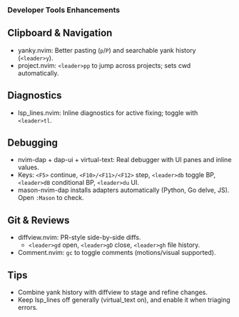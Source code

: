 ### Developer Tools Enhancements

## Clipboard & Navigation
- yanky.nvim: Better pasting (`p`/`P`) and searchable yank history (`<leader>y`).
- project.nvim: `<leader>pp` to jump across projects; sets cwd automatically.

## Diagnostics
- lsp_lines.nvim: Inline diagnostics for active fixing; toggle with `<leader>tl`.

## Debugging
- nvim-dap + dap-ui + virtual-text: Real debugger with UI panes and inline values.
- Keys: `<F5>` continue, `<F10>/<F11>/<F12>` step, `<leader>db` toggle BP, `<leader>dB` conditional BP, `<leader>du` UI.
- mason-nvim-dap installs adapters automatically (Python, Go delve, JS). Open `:Mason` to check.

## Git & Reviews
- diffview.nvim: PR-style side-by-side diffs.
  - `<leader>gd` open, `<leader>gD` close, `<leader>gh` file history.
- Comment.nvim: `gc` to toggle comments (motions/visual supported).

## Tips
- Combine yank history with diffview to stage and refine changes.
- Keep lsp_lines off generally (virtual_text on), and enable it when triaging errors. 